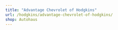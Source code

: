 ```yaml
---
title: "Advantage Chevrolet of Hodgkins"
url: /hodgkins/advantage-chevrolet-of-hodgkins/
shop: Autohaus
---
```

